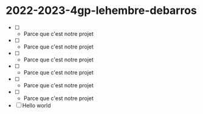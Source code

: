 # 2022-2023-4gp-lehembre-debarros

- [ ] * Parce que c'est notre projet
- [ ] * Parce que c'est notre projet
- [ ] * Parce que c'est notre projet
- [ ] * Parce que c'est notre projet
- [ ] * Parce que c'est notre projet
- [ ] * Parce que c'est notre projet
- [ ] Hello world